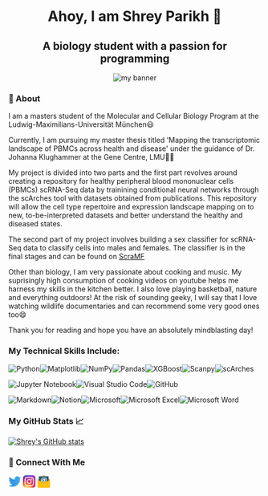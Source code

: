 <h1 align="center"> Ahoy,  I am Shrey Parikh 👋</h1>
<h2 align="center"> A biology student with a passion for programming </h2>

<p align="center">
<img width= "350" height="450" src="https://user-images.githubusercontent.com/118828814/213423351-d4f62eee-99ef-4840-94e6-fbe61bc87bae.png" alt="my banner">

</p>
<h3> 📜 About </h3>
I am a masters student of the Molecular and Cellular Biology Program at the Ludwig-Maximilians-Universität München😃

Currently, I am pursuing my master thesis titled 'Mapping the transcriptomic landscape of PBMCs across health and disease' under the guidance of Dr. Johanna Klughammer at the Gene Centre, LMU🧑‍💻

My project is divided into two parts and the first part revolves around creating a repository for healthy peripheral blood mononuclear cells (PBMCs) scRNA-Seq data by trainining conditional neural networks through the scArches tool with datasets obtained from publications. This repository will allow the cell type repertoire and expression landscape mapping on to new, to-be-interpreted datasets and better understand the healthy and diseased states. 

The second part of my project involves building a sex classifier for scRNA-Seq data to classify cells into males and females. The classifier is in the final stages and can be found on [ScraMF](https://github.com/KlughammerLab/Sex-Classifier)

Other than biology, I am very passionate about cooking and music. My suprisingly high consumption of cooking videos on youtube helps me harness my skills in the kitchen better. I also love playing basketball, nature and everything outdoors! At the risk of sounding geeky, I will say that I love watching wildlife documentaries and can recommend some very good ones too😄

Thank you for reading and hope you have an absolutely mindblasting day!

### My Technical Skills Include:
![Python](https://img.shields.io/badge/python-3670A0?style=for-the-badge&logo=python&logoColor=ffdd54)![Matplotlib](https://img.shields.io/badge/Matplotlib-%23ffffff.svg?style=for-the-badge&logo=Matplotlib&logoColor=black)![NumPy](https://img.shields.io/badge/numpy-%23013243.svg?style=for-the-badge&logo=numpy&logoColor=white)![Pandas](https://img.shields.io/badge/pandas-%23150458.svg?style=for-the-badge&logo=pandas&logoColor=white)![XGBoost](https://img.shields.io/badge/-XGBoost-blue?style=for-the-badge)![Scanpy](https://img.shields.io/badge/-Scanpy-gray?style=for-the-badge)![scArches](https://img.shields.io/badge/-scArches-informational?style=for-the-badge) 

![Jupyter Notebook](https://img.shields.io/badge/Jupyter-F37626.svg?&style=for-the-badge&logo=Jupyter&logoColor=white)![Visual Studio Code](https://img.shields.io/badge/Visual%20Studio%20Code-0078d7.svg?style=for-the-badge&logo=visual-studio-code&logoColor=white)![GitHub](https://img.shields.io/badge/github-%23121011.svg?style=for-the-badge&logo=github&logoColor=white)

![Markdown](https://img.shields.io/badge/Markdown-000000?style=for-the-badge&logo=markdown&logoColor=white)![Notion](https://img.shields.io/badge/Notion-%23000000.svg?style=for-the-badge&logo=notion&logoColor=white)![Microsoft](https://img.shields.io/badge/Microsoft-0078D4?style=for-the-badge&logo=microsoft&logoColor=white)![Microsoft Excel](https://img.shields.io/badge/Microsoft_Excel-217346?style=for-the-badge&logo=microsoft-excel&logoColor=white)![Microsoft Word](https://img.shields.io/badge/Microsoft_Word-2B579A?style=for-the-badge&logo=microsoft-word&logoColor=white)

### My GitHub Stats 📈
[![Shrey's GitHub stats](https://github-readme-stats.vercel.app/api?username=ShreyParikh07&count_private=true&show_icons=true)](https://github.com/ShreyParikh07/)


### 🤝 Connect With Me
<a href="https://twitter.com/ShreyParikh07"><img width="25" height="25" align=”left” src="https://github.com/ShreyParikh07/ShreyParikh07/blob/main/Icons/Twitter_Icon.png" alt="Shrey Parikh | Twitter" width=”21px”/></a>      <a href="https://www.instagram.com/shreyp007/"><img width="25" height="25" align=”left” src="https://github.com/ShreyParikh07/ShreyParikh07/blob/main/Icons/Instagram_Icon.png" alt="Shrey Parikh | Instagram" width=”21px”/></a>       <a href="mailto:Shrey.Parikh@campus.lmu.de"><img width="25" height="25" align=”left” src="https://github.com/ShreyParikh07/ShreyParikh07/blob/main/Icons/Email_Logo.png" alt="Shrey Parikh | Email" width=”21px”/></a>
